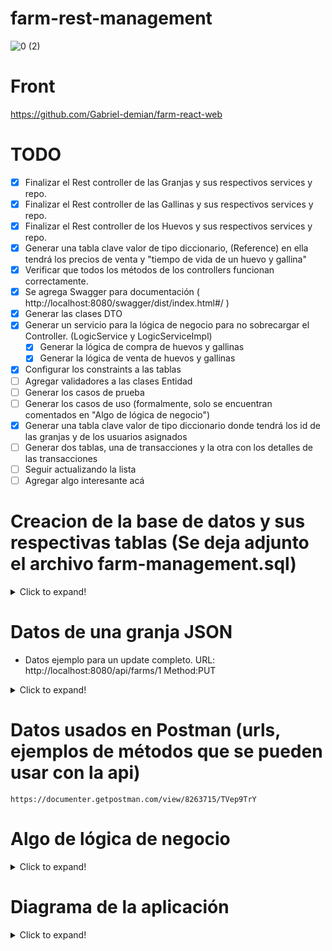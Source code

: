 # farm-rest-management
 
![0 (2)](https://user-images.githubusercontent.com/57782295/99152996-47f96f80-2684-11eb-9b39-844c60a01033.jpg)

# Front

https://github.com/Gabriel-demian/farm-react-web 

# TODO
- [x] Finalizar el Rest controller de las Granjas y sus respectivos services y repo. 
- [x] Finalizar el Rest controller de las Gallinas y sus respectivos services y repo.
- [x] Finalizar el Rest controller de los Huevos y sus respectivos services y repo.
- [x] Generar una tabla clave valor de tipo diccionario, (Reference) en ella tendrá los precios de venta y "tiempo de vida de un huevo y gallina"
- [x] Verificar que todos los métodos de los controllers funcionan correctamente. 
- [x] Se agrega Swagger para documentación ( http://localhost:8080/swagger/dist/index.html#/ )
- [x] Generar las clases DTO
- [x] Generar un servicio para la lógica de negocio para no sobrecargar el Controller. (LogicService y LogicServiceImpl)
     - [x] Generar la lógica de compra de huevos y gallinas
     - [x] Generar la lógica de venta de huevos y gallinas
- [x] Configurar los constraints a las tablas
- [ ] Agregar validadores a las clases Entidad
- [ ] Generar los casos de prueba
- [ ] Generar los casos de uso (formalmente, solo se encuentran comentados en "Algo de lógica de negocio")
- [x] Generar una tabla clave valor de tipo diccionario donde tendrá los id de las granjas y de los usuarios asignados
- [ ] Generar dos tablas, una de transacciones y la otra con los detalles de las transacciones
- [ ] Seguir actualizando la lista
- [ ] Agregar algo interesante acá

# Creacion de la base de datos y sus respectivas tablas (Se deja adjunto el archivo farm-management.sql)
<details>
  <summary>Click to expand!</summary>
 
 ```
   CREATE SCHEMA `farm-management` ;

   SET GLOBAL time_zone = '-3:00';
   
-- MySQL dump 10.13  Distrib 8.0.19, for Win64 (x86_64)
--
-- Host: localhost    Database: farm-management
-- ------------------------------------------------------
--
-- Table structure for table `chicken`
--

  DROP TABLE IF EXISTS `chicken`;
  /*!40101 SET @saved_cs_client     = @@character_set_client */;
  /*!50503 SET character_set_client = utf8mb4 */;
  CREATE TABLE `chicken` (
    `chicken_id` int NOT NULL AUTO_INCREMENT,
    `farm_id` int NOT NULL,
    `birth_date` date DEFAULT NULL,
    `expiration_date` date DEFAULT NULL,
    PRIMARY KEY (`chicken_id`),
    KEY `farm_idx` (`farm_id`),
    CONSTRAINT `farm` FOREIGN KEY (`farm_id`) REFERENCES `farm` (`farm_id`) ON DELETE CASCADE
  ) ENGINE=InnoDB AUTO_INCREMENT=10 DEFAULT CHARSET=utf8mb4 COLLATE=utf8mb4_0900_ai_ci;
  /*!40101 SET character_set_client = @saved_cs_client */;

  --
  -- Dumping data for table `chicken`
  --

  LOCK TABLES `chicken` WRITE;
  /*!40000 ALTER TABLE `chicken` DISABLE KEYS */;
  INSERT INTO `chicken` VALUES (1,1,'2020-11-22','2021-11-22'),(2,1,'2020-11-22','2020-11-22'),(3,1,'2020-11-22','2020-11-22'),(5,9,'2020-11-28','2020-11-28'),(6,9,'2020-11-28','2021-11-28'),(7,9,'2020-11-28','2021-11-28'),(8,9,'2020-11-28','2021-11-28'),(9,1,'2020-12-01','2020-12-01');
  /*!40000 ALTER TABLE `chicken` ENABLE KEYS */;
  UNLOCK TABLES;

  --
  -- Table structure for table `egg`
  --

  DROP TABLE IF EXISTS `egg`;
  /*!40101 SET @saved_cs_client     = @@character_set_client */;
  /*!50503 SET character_set_client = utf8mb4 */;
  CREATE TABLE `egg` (
    `egg_id` int NOT NULL AUTO_INCREMENT,
    `farm_id` int NOT NULL,
    `birth_date` date DEFAULT NULL,
    `expiration_date` date DEFAULT NULL,
    PRIMARY KEY (`egg_id`),
    KEY `farm_id_idx` (`farm_id`),
    CONSTRAINT `farm_id` FOREIGN KEY (`farm_id`) REFERENCES `farm` (`farm_id`) ON DELETE CASCADE
  ) ENGINE=InnoDB AUTO_INCREMENT=15 DEFAULT CHARSET=utf8mb4 COLLATE=utf8mb4_0900_ai_ci;
  /*!40101 SET character_set_client = @saved_cs_client */;

  --
  -- Dumping data for table `egg`
  --

  LOCK TABLES `egg` WRITE;
  /*!40000 ALTER TABLE `egg` DISABLE KEYS */;
  INSERT INTO `egg` VALUES (1,1,'2020-11-30','2020-11-30'),(3,1,'2020-11-29','2020-12-29'),(6,1,'2020-11-30','2020-12-30'),(10,9,'2020-11-28','2020-11-28'),(11,11,'2020-11-28','2020-11-28'),(12,11,'2020-11-28','2020-11-28'),(13,11,'2020-11-28','2020-11-28'),(14,11,'2020-12-01','2020-12-01');
  /*!40000 ALTER TABLE `egg` ENABLE KEYS */;
  UNLOCK TABLES;

  --
  -- Table structure for table `farm`
  --

  DROP TABLE IF EXISTS `farm`;
  /*!40101 SET @saved_cs_client     = @@character_set_client */;
  /*!50503 SET character_set_client = utf8mb4 */;
  CREATE TABLE `farm` (
    `farm_id` int NOT NULL AUTO_INCREMENT,
    `farm_name` varchar(45) NOT NULL,
    `chicken_bought` int DEFAULT NULL,
    `chicken_sold` int DEFAULT NULL,
    `egg_bought` int DEFAULT NULL,
    `egg_sold` int DEFAULT NULL,
    `income` double DEFAULT NULL,
    `expenses` double DEFAULT NULL,
    PRIMARY KEY (`farm_id`),
    UNIQUE KEY `farm_id_UNIQUE` (`farm_id`),
    UNIQUE KEY `farm_name_UNIQUE` (`farm_name`)
  ) ENGINE=InnoDB AUTO_INCREMENT=12 DEFAULT CHARSET=utf8mb4 COLLATE=utf8mb4_0900_ai_ci;
  /*!40101 SET character_set_client = @saved_cs_client */;

  --
  -- Dumping data for table `farm`
  --

  LOCK TABLES `farm` WRITE;
  /*!40000 ALTER TABLE `farm` DISABLE KEYS */;
  INSERT INTO `farm` VALUES (1,'Test Updated Farm',10,110,0,5000,900,200),(9,'Farm November',10,3,20,0,440,110),(10,'Farm Empty',0,0,0,0,0,0),(11,'Only Eggs Farm',0,0,0,0,0,0);
  /*!40000 ALTER TABLE `farm` ENABLE KEYS */;
  UNLOCK TABLES;

  --
  -- Table structure for table `reference`
  --

  DROP TABLE IF EXISTS `reference`;
  /*!40101 SET @saved_cs_client     = @@character_set_client */;
  /*!50503 SET character_set_client = utf8mb4 */;
  CREATE TABLE `reference` (
    `key` varchar(45) NOT NULL,
    `value` varchar(45) DEFAULT NULL,
    PRIMARY KEY (`key`)
  ) ENGINE=InnoDB DEFAULT CHARSET=utf8mb4 COLLATE=utf8mb4_0900_ai_ci;
  /*!40101 SET character_set_client = @saved_cs_client */;

  --
  -- Dumping data for table `reference`
  --

  LOCK TABLES `reference` WRITE;
  /*!40000 ALTER TABLE `reference` DISABLE KEYS */;
  INSERT INTO `reference` VALUES ('chickenExpirationDate','365'),('chSalePrice','175'),('eggExpirationDate','21'),('eggSalePrice','50');
  /*!40000 ALTER TABLE `reference` ENABLE KEYS */;
  UNLOCK TABLES;



     
  ```
     
</details>

# Datos de una granja JSON

- Datos ejemplo para un update completo. URL: http://localhost:8080/api/farms/1 Method:PUT
<details>
  <summary>Click to expand!</summary>

```
{
  "id": 1,
  "farmName": "Test  Farm!",
  "chickenBought": 80,
  "chickenSold": 10,
  "eggBought": 0,
  "eggSold": 24,
  "income": 350,
  "expenses": 100,
  "eggs": [
    {
      "id": 1,
      "farm": null,
      "birthDate": "2020-11-30T00:00:00",
      "expirationDate": "2020-11-30T00:00:00"
    },
    {
      "id": 3,
      "farm": null,
      "birthDate": "2020-11-29T00:00:00",
      "expirationDate": "2020-12-29T00:00:00"
    },
    {
      "id": 6,
      "farm": null,
      "birthDate": "2020-11-30T00:00:00",
      "expirationDate": "2020-12-30T00:00:00"
    },
    {
      "id": 9,
      "farm": null,
      "birthDate": "2020-11-22T00:00:00",
      "expirationDate": "2020-11-22T00:00:00"
    }
  ],
  "chickens": [
    {
      "id": 1,
      "farm": null,
      "birthDate": "2020-11-22T00:00:00",
      "expirationDate": "2021-11-22T00:00:00"
    },
    {
      "id": 2,
      "farm": null,
      "birthDate": "2020-11-22T00:00:00",
      "expirationDate": "2020-11-22T00:00:00"
    },
    {
      "id": 3,
      "farm": null,
      "birthDate": "2020-11-22T00:00:00",
      "expirationDate": "2020-11-22T00:00:00"
    }
  ]
}
```

</details>

# Datos usados en Postman (urls, ejemplos de métodos que se pueden usar con la api)

```
https://documenter.getpostman.com/view/8263715/TVep9TrY
```

# Algo de lógica de negocio
<details>
  <summary>Click to expand!</summary>
 
```
 # Logica Compra/venta
 Ej: Gallinas
 La granja puede vender una gallina, la cual se debe seleccionar de una lista de gallinas disponibles. 
 Se deberá incremetar el valor de "incomes" en la granja y borrar de la tabla de gallinas los ID 
 de gallinas seleccionadas. 
 En caso de comprar se agregará el valor de compra a "expenses" y agregar las X gallinas con sus respectivos IDs
```
 
```
# Lógica Crecimiento
La gallina una vez pasados X días se considerará como fallecida y se eliminará de la tabla de gallinas. 
Se agregará el valor de venta de cada gallina a "expenses" para impactar el dinero perdido por la "no venta"

Los huevos una vez transcurridos los 21 días sin ser vendidos se deberá agregar a la tabla de gallinas 
y eliminar el ID del respectivo huevo.
```

```
# Usuarios
 Cada granja tendrá asignado un máximo de 2 usuarios. al realizar una transacción (compra o venta) desde la granja 
 el usuario que la realizó deberá quedar registrado en la tabla de Transaccion_details.

 Se tendrá la tabla farmUsers donde quedará registrado que farmId tiene asignado cada usuario.
 Los usuarios serán validados y almacenados en firebase.
 (falta crear definir la validación del backend contra firebase)
```
 
</details>

# Diagrama de la aplicación
<details>
 <summary>Click to expand!</summary>
 
![lógica](https://user-images.githubusercontent.com/57782295/99194573-f83ba680-275e-11eb-9434-7d65ec95d652.jpg)

![tenor](https://user-images.githubusercontent.com/57782295/99194585-0c7fa380-275f-11eb-8d6e-6d40d37d7bb6.gif)

 </details>
